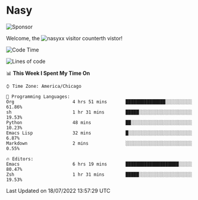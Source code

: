 # Nasy

<!--
<p align="center">
<img height="200" src="https://github-readme-stats.vercel.app/api?username=nasyxx&count_private=true&show_icons=true&theme=dracula&include_all_commits=true"/>
<img height="200" src="https://github-readme-stats.vercel.app/api/top-langs/?username=nasyxx&theme=dracula&hide=html,jupyter+notebook&count_private=true&show_icons=true"/>
</p>

  
----------------
-->

![Sponsor](https://img.shields.io/static/v1.svg?label=Sponsor&message=%E2%9D%A4&logo=GitHub&style=flat&color=pink)
 
Welcome, the ![nasyxx visitor counter](https://count.getloli.com/get/@nasyxx?theme=rule34)th vistor!
 
<!--START_SECTION:waka-->
![Code Time](http://img.shields.io/badge/Code%20Time-2%2C517%20hrs%2053%20mins-blue)

![Lines of code](https://img.shields.io/badge/From%20Hello%20World%20I%27ve%20Written-5%20Million%20lines%20of%20code-blue)

📊 **This Week I Spent My Time On** 

```text
⌚︎ Time Zone: America/Chicago

💬 Programming Languages: 
Org                      4 hrs 51 mins       ███████████████░░░░░░░░░░   61.86% 
sh                       1 hr 31 mins        █████░░░░░░░░░░░░░░░░░░░░   19.53% 
Python                   48 mins             ██░░░░░░░░░░░░░░░░░░░░░░░   10.23% 
Emacs Lisp               32 mins             █░░░░░░░░░░░░░░░░░░░░░░░░   6.87% 
Markdown                 2 mins              ░░░░░░░░░░░░░░░░░░░░░░░░░   0.55%

🔥 Editors: 
Emacs                    6 hrs 19 mins       ████████████████████░░░░░   80.47% 
Zsh                      1 hr 31 mins        █████░░░░░░░░░░░░░░░░░░░░   19.53%

```


 Last Updated on 18/07/2022 13:57:29 UTC
<!--END_SECTION:waka-->

<!-- ![visitors](https://visitor-badge.laobi.icu/badge?page_id=nasyxx.nasyxx) -->
